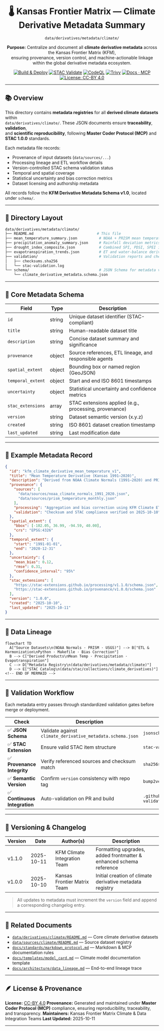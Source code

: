 <div align="center">

# 🌡️ Kansas Frontier Matrix — Climate Derivative Metadata Summary  
`data/derivatives/metadata/climate/`

**Purpose:** Centralize and document all **climate derivative metadata** across the Kansas Frontier Matrix (KFM),  
ensuring provenance, version control, and machine-actionable linkage within the global derivative metadata ecosystem.

[![Build & Deploy](https://img.shields.io/github/actions/workflow/status/bartytime4life/Kansas-Frontier-Matrix/site.yml?label=Build%20%26%20Deploy)](../../../../../.github/workflows/site.yml)
[![STAC Validate](https://img.shields.io/badge/STAC-validate-blue)](../../../../../.github/workflows/stac-validate.yml)
[![CodeQL](https://img.shields.io/github/actions/workflow/status/bartytime4life/Kansas-Frontier-Matrix/codeql.yml?label=CodeQL)](../../../../../.github/workflows/codeql.yml)
[![Trivy](https://img.shields.io/badge/Container-Scan-informational)](../../../../../.github/workflows/trivy.yml)
[![Docs · MCP](https://img.shields.io/badge/Docs-MCP-blue)](../../../../../docs/)
[![License: CC-BY 4.0](https://img.shields.io/badge/License-CC--BY%204.0-lightgrey)](../../../../../LICENSE)

</div>

---

## 📚 Overview

This directory contains **metadata registries** for all **derived climate datasets** within  
`data/derivatives/climate/`. These JSON documents ensure **traceability**, **validation**,  
and **scientific reproducibility**, following **Master Coder Protocol (MCP)** and **STAC 1.0.0** standards.

Each metadata file records:
- Provenance of input datasets (`data/sources/...`)
- Processing lineage and ETL workflow details
- Version-controlled STAC schema validation status
- Temporal and spatial coverage
- Statistical uncertainty and bias correction metrics
- Dataset licensing and authorship metadata

All records follow the **KFM Derivative Metadata Schema v1.0**, located under `schema/`.

---

## 🧩 Directory Layout

```bash
data/derivatives/metadata/climate/
├── README.md                             # This file
├── mean_temperature_summary.json          # NOAA + PRISM mean temperature composites
├── precipitation_anomaly_summary.json     # Rainfall deviation metrics
├── drought_index_composite.json           # Combined SPI, PDSI, SPEI indices
├── evapotranspiration_trends.json         # ET and water-balance derived data
├── validation/                            # Validation reports and checksums
│   ├── checksums.sha256
│   └── stac-validation.log
└── schema/                                # JSON Schema for metadata validation
    └── climate_derivative_metadata.schema.json
````

---

## 🧮 Core Metadata Schema

| Field             | Type   | Description                                            |
| ----------------- | ------ | ------------------------------------------------------ |
| `id`              | string | Unique dataset identifier (STAC-compliant)             |
| `title`           | string | Human-readable dataset title                           |
| `description`     | string | Concise dataset summary and significance               |
| `provenance`      | object | Source references, ETL lineage, and responsible agents |
| `spatial_extent`  | object | Bounding box or named region (GeoJSON)                 |
| `temporal_extent` | object | Start and end ISO 8601 timestamps                      |
| `uncertainty`     | object | Statistical uncertainty and confidence metrics         |
| `stac_extensions` | array  | STAC extensions applied (e.g., processing, provenance) |
| `version`         | string | Dataset semantic version (x.y.z)                       |
| `created`         | string | ISO 8601 dataset creation timestamp                    |
| `last_updated`    | string | Last modification date                                 |

---

## 🧠 Example Metadata Record

```json
{
  "id": "kfm_climate_derivative_mean_temperature_v1",
  "title": "Mean Temperature Derivative (Kansas 1991–2020)",
  "description": "Derived from NOAA Climate Normals (1991–2020) and PRISM gridded temperature datasets.",
  "provenance": {
    "sources": [
      "data/sources/noaa_climate_normals_1991_2020.json",
      "data/sources/prism_temperature_monthly.json"
    ],
    "processing": "Aggregation and bias correction using KFM Climate ETL v1.2",
    "validation": "Checksum and STAC compliance verified on 2025-10-10"
  },
  "spatial_extent": {
    "bbox": [-102.05, 36.99, -94.59, 40.00],
    "crs": "EPSG:4326"
  },
  "temporal_extent": {
    "start": "1991-01-01",
    "end": "2020-12-31"
  },
  "uncertainty": {
    "mean_bias": 0.12,
    "rmse": 0.31,
    "confidence_interval": "95%"
  },
  "stac_extensions": [
    "https://stac-extensions.github.io/processing/v1.1.0/schema.json",
    "https://stac-extensions.github.io/provenance/v1.0.0/schema.json"
  ],
  "version": "1.0.0",
  "created": "2025-10-10",
  "last_updated": "2025-10-11"
}
```

---

## 🧭 Data Lineage

```mermaid
flowchart TD
  A["Source Datasets\n(NOAA Normals · PRISM · USGS)"] --> B["ETL & Harmonization\nPython · Makefile · Bias Correction"]
  B --> C["Derived Products\nMean Temp · Precipitation · Evapotranspiration"]
  C --> D["Metadata Registry\n(data/derivatives/metadata/climate)"]
  D --> E["STAC Catalog\n(data/stac/collections/climate_derivatives)"]
<!-- END OF MERMAID -->
```

---

## 🧪 Validation Workflow

Each metadata entry passes through standardized validation gates before merge or deployment.

| Check                        | Description                                                | Tool                                  |
| ---------------------------- | ---------------------------------------------------------- | ------------------------------------- |
| ✅ **JSON Schema**            | Validate against `climate_derivative_metadata.schema.json` | `jsonschema-cli`                      |
| ✅ **STAC Extension**         | Ensure valid STAC item structure                           | `stac-validator`                      |
| ✅ **Provenance Integrity**   | Verify referenced sources and checksum match               | `sha256sum`                           |
| ✅ **Semantic Version**       | Confirm `version` consistency with repo tag                | `bump2version`                        |
| ✅ **Continuous Integration** | Auto-validation on PR and build                            | `.github/workflows/stac-validate.yml` |

---

## 🧾 Versioning & Changelog

| Version | Date       | Author(s)                    | Description                                                        |
| ------- | ---------- | ---------------------------- | ------------------------------------------------------------------ |
| v1.1.0  | 2025-10-11 | KFM Climate Integration Team | Formatting upgrades, added frontmatter & enhanced schema reference |
| v1.0.0  | 2025-10-10 | Kansas Frontier Matrix Team  | Initial creation of climate derivative metadata registry           |

> All updates to metadata must increment the `version` field and append a corresponding changelog entry.

---

## 🧩 Related Documents

* [`data/derivatives/climate/README.md`](../../climate/README.md) — Core climate derivative datasets
* [`data/sources/climate/README.md`](../../../sources/climate/README.md) — Source dataset registry
* [`docs/standards/markdown_protocol.md`](../../../../../docs/standards/markdown_protocol.md) — Markdown & MCP documentation rules
* [`docs/templates/model_card.md`](../../../../../docs/templates/model_card.md) — Climate model documentation template
* [`docs/architecture/data_lineage.md`](../../../../../docs/architecture/data_lineage.md) — End-to-end lineage trace

---

## 🪶 License & Provenance

**License:** [CC-BY 4.0](../../../../../LICENSE)
**Provenance:** Generated and maintained under **Master Coder Protocol (MCP)** compliance, ensuring reproducibility, traceability, and transparency.
**Maintainers:** Kansas Frontier Matrix Climate & Data Integration Teams
**Last Updated:** 2025-10-11

---

```
